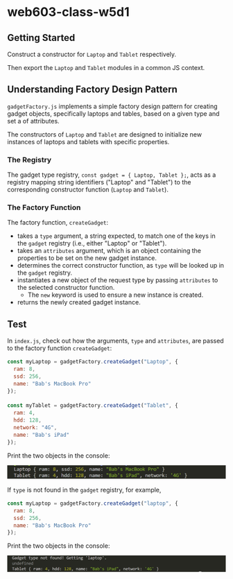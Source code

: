 # web603-class-w5d1

## Getting Started

Construct a constructor for `Laptop` and `Tablet` respectively.

Then export the `Laptop` and `Tablet` modules in a common JS context.

## Understanding Factory Design Pattern

`gadgetFactory.js` implements a simple factory design pattern for creating gadget objects, specifically laptops and tables, based on a given type and set a of attributes.

The constructors of `Laptop` and `Tablet` are designed to initialize new instances of laptops and tablets with specific properties.

### The Registry
The gadget type registry, `const gadget = { Laptop, Tablet };`, acts as a registry mapping string identifiers ("Laptop" and "Tablet") to the corresponding constructor function (`Laptop` and `Tablet`).

### The Factory Function
The factory function, `createGadget`:
- takes a `type` argument, a string expected, to match one of the keys in the `gadget` registry (i.e., either "Laptop" or "Tablet").
- takes an `attributes` argument, which is an object containing the properties to be set on the new gadget instance.
- determines the correct constructor function, as `type` will be looked up in the `gadget` registry.
- instantiates a new object of the request type by passing `attributes` to the selected constructor function.
    - The `new` keyword is used to ensure a new instance is created.
- returns the newly created gadget instance.

## Test
In `index.js`, check out how the arguments, `type` and `attributes`, are passed to the factory function `createGadget`:

```js
const myLaptop = gadgetFactory.createGadget("Laptop", {
  ram: 8,
  ssd: 256,
  name: "Bab's MacBook Pro"
});

const myTablet = gadgetFactory.createGadget("Tablet", {
  ram: 4,
  hdd: 128,
  network: "4G",
  name: "Bab's iPad"
});
```

Print the two objects in the console:

![found-in-registry](screenshot_1.png)

If `type` is not found in the `gadget` registry, for example,

```js
const myLaptop = gadgetFactory.createGadget("laptop", {
  ram: 8,
  ssd: 256,
  name: "Bab's MacBook Pro"
});
```

Print the two objects in the console:

![not-found-in-registry](screenshot_2.png)
